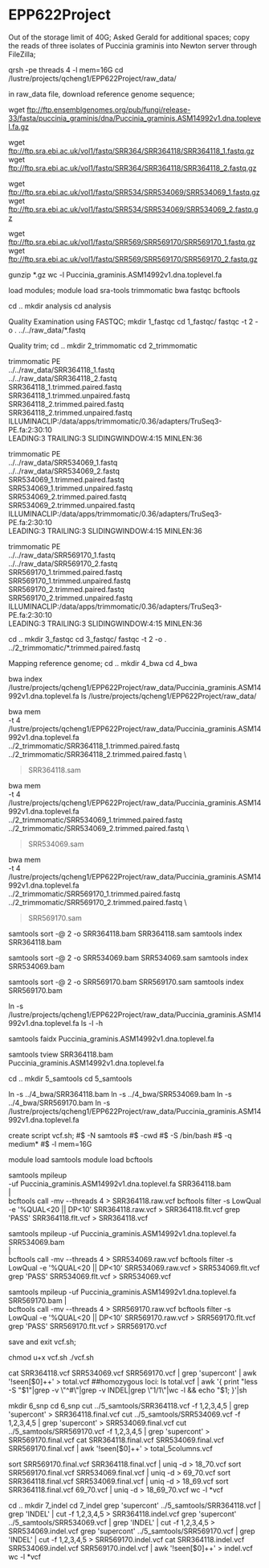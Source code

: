 # EPP622Project

Out of the storage limit of 40G; Asked Gerald for additional spaces;
copy the reads of three isolates of Puccinia graminis into Newton server through FileZilla;


qrsh -pe threads 4 -l mem=16G
cd /lustre/projects/qcheng1/EPP622Project/raw_data/

in raw_data file, download reference genome sequence;

wget ftp://ftp.ensemblgenomes.org/pub/fungi/release-33/fasta/puccinia_graminis/dna/Puccinia_graminis.ASM14992v1.dna.toplevel.fa.gz

wget ftp://ftp.sra.ebi.ac.uk/vol1/fastq/SRR364/SRR364118/SRR364118_1.fastq.gz
wget ftp://ftp.sra.ebi.ac.uk/vol1/fastq/SRR364/SRR364118/SRR364118_2.fastq.gz

wget ftp://ftp.sra.ebi.ac.uk/vol1/fastq/SRR534/SRR534069/SRR534069_1.fastq.gz
wget ftp://ftp.sra.ebi.ac.uk/vol1/fastq/SRR534/SRR534069/SRR534069_2.fastq.gz

wget ftp://ftp.sra.ebi.ac.uk/vol1/fastq/SRR569/SRR569170/SRR569170_1.fastq.gz
wget ftp://ftp.sra.ebi.ac.uk/vol1/fastq/SRR569/SRR569170/SRR569170_2.fastq.gz

gunzip *.gz
wc -l Puccinia_graminis.ASM14992v1.dna.toplevel.fa

load modules;
module load sra-tools trimmomatic bwa fastqc bcftools


cd ..
mkdir analysis
cd analysis
 
Quality Examination using FASTQC;
mkdir 1_fastqc
cd  1_fastqc/
fastqc -t 2 -o . ../../raw_data/*.fastq

Quality trim;
cd ..
mkdir 2_trimmomatic
cd 2_trimmomatic



trimmomatic PE \
../../raw_data/SRR364118_1.fastq \
../../raw_data/SRR364118_2.fastq \
SRR364118_1.trimmed.paired.fastq \
SRR364118_1.trimmed.unpaired.fastq \
SRR364118_2.trimmed.paired.fastq \
SRR364118_2.trimmed.unpaired.fastq \
ILLUMINACLIP:/data/apps/trimmomatic/0.36/adapters/TruSeq3-PE.fa:2:30:10 \
LEADING:3 TRAILING:3 SLIDINGWINDOW:4:15 MINLEN:36


trimmomatic PE \
../../raw_data/SRR534069_1.fastq \
../../raw_data/SRR534069_2.fastq \
SRR534069_1.trimmed.paired.fastq \
SRR534069_1.trimmed.unpaired.fastq \
SRR534069_2.trimmed.paired.fastq \
SRR534069_2.trimmed.unpaired.fastq \
ILLUMINACLIP:/data/apps/trimmomatic/0.36/adapters/TruSeq3-PE.fa:2:30:10 \
LEADING:3 TRAILING:3 SLIDINGWINDOW:4:15 MINLEN:36

trimmomatic PE \
../../raw_data/SRR569170_1.fastq \
../../raw_data/SRR569170_2.fastq \
SRR569170_1.trimmed.paired.fastq \
SRR569170_1.trimmed.unpaired.fastq \
SRR569170_2.trimmed.paired.fastq \
SRR569170_2.trimmed.unpaired.fastq \
ILLUMINACLIP:/data/apps/trimmomatic/0.36/adapters/TruSeq3-PE.fa:2:30:10 \
LEADING:3 TRAILING:3 SLIDINGWINDOW:4:15 MINLEN:36

cd ..
mkdir 3_fastqc
cd 3_fastqc/
fastqc -t 2 -o . ../2_trimmomatic/*.trimmed.paired.fastq


Mapping reference genome;
cd ..
mkdir 4_bwa
cd 4_bwa

bwa index /lustre/projects/qcheng1/EPP622Project/raw_data/Puccinia_graminis.ASM14992v1.dna.toplevel.fa
ls /lustre/projects/qcheng1/EPP622Project/raw_data/

bwa mem \
-t 4 \
/lustre/projects/qcheng1/EPP622Project/raw_data/Puccinia_graminis.ASM14992v1.dna.toplevel.fa \
../2_trimmomatic/SRR364118_1.trimmed.paired.fastq \
../2_trimmomatic/SRR364118_2.trimmed.paired.fastq \
> SRR364118.sam

bwa mem \
-t 4 \
/lustre/projects/qcheng1/EPP622Project/raw_data/Puccinia_graminis.ASM14992v1.dna.toplevel.fa \
../2_trimmomatic/SRR534069_1.trimmed.paired.fastq \
../2_trimmomatic/SRR534069_2.trimmed.paired.fastq \
> SRR534069.sam

bwa mem \
-t 4 \
/lustre/projects/qcheng1/EPP622Project/raw_data/Puccinia_graminis.ASM14992v1.dna.toplevel.fa \
../2_trimmomatic/SRR569170_1.trimmed.paired.fastq \
../2_trimmomatic/SRR569170_2.trimmed.paired.fastq \
> SRR569170.sam


samtools sort -@ 2 -o SRR364118.bam SRR364118.sam
samtools index SRR364118.bam

samtools sort -@ 2 -o SRR534069.bam SRR534069.sam
samtools index SRR534069.bam

samtools sort -@ 2 -o SRR569170.bam SRR569170.sam
samtools index SRR569170.bam

ln -s /lustre/projects/qcheng1/EPP622Project/raw_data/Puccinia_graminis.ASM14992v1.dna.toplevel.fa
ls -l -h

samtools faidx Puccinia_graminis.ASM14992v1.dna.toplevel.fa

samtools tview SRR364118.bam Puccinia_graminis.ASM14992v1.dna.toplevel.fa

cd ..
mkdir 5_samtools
cd 5_samtools

ln -s ../4_bwa/SRR364118.bam
ln -s ../4_bwa/SRR534069.bam
ln -s ../4_bwa/SRR569170.bam
ln -s /lustre/projects/qcheng1/EPP622Project/raw_data/Puccinia_graminis.ASM14992v1.dna.toplevel.fa

create script vcf.sh;
#$ -N samtools
#$ -cwd
#$ -S /bin/bash
#$ -q medium*
#$ -l mem=16G

module load samtools
module load bcftools

samtools mpileup \
-uf Puccinia_graminis.ASM14992v1.dna.toplevel.fa SRR364118.bam \
| \
bcftools call -mv --threads 4 > SRR364118.raw.vcf
bcftools filter -s LowQual -e '%QUAL<20 || DP<10' SRR364118.raw.vcf > SRR364118.flt.vcf
grep 'PASS' SRR364118.flt.vcf > SRR364118.vcf

samtools mpileup -uf Puccinia_graminis.ASM14992v1.dna.toplevel.fa SRR534069.bam \
| \
bcftools call -mv --threads 4 > SRR534069.raw.vcf
bcftools filter -s LowQual -e '%QUAL<20 || DP<10' SRR534069.raw.vcf > SRR534069.flt.vcf
grep 'PASS' SRR534069.flt.vcf > SRR534069.vcf

samtools mpileup -uf Puccinia_graminis.ASM14992v1.dna.toplevel.fa SRR569170.bam
| \
bcftools call -mv --threads 4 > SRR569170.raw.vcf
bcftools filter -s LowQual -e '%QUAL<20 || DP<10' SRR569170.raw.vcf > SRR569170.flt.vcf
grep 'PASS' SRR569170.flt.vcf > SRR569170.vcf

save and exit vcf.sh;

chmod u+x vcf.sh
./vcf.sh

cat SRR364118.vcf SRR534069.vcf SRR569170.vcf | grep 'supercont' | awk '!seen[$0]++' > total.vcf
##homozygous loci:
ls total.vcf | awk '{ print "less -S "$1"|grep -v \"^#\"|grep -v INDEL|grep \"1/1\"|wc -l && echo "$1; }'|sh

mkdir 6_snp
cd 6_snp
cut ../5_samtools/SRR364118.vcf -f 1,2,3,4,5  | grep 'supercont' > SRR364118.final.vcf
cut ../5_samtools/SRR534069.vcf -f 1,2,3,4,5  | grep 'supercont' > SRR534069.final.vcf
cut ../5_samtools/SRR569170.vcf -f 1,2,3,4,5  | grep 'supercont' > SRR569170.final.vcf
cat SRR364118.final.vcf SRR534069.final.vcf SRR569170.final.vcf | awk '!seen[$0]++' > total_5columns.vcf

sort SRR569170.final.vcf SRR364118.final.vcf | uniq -d > 18_70.vcf
sort SRR569170.final.vcf SRR534069.final.vcf | uniq -d > 69_70.vcf
sort SRR364118.final.vcf SRR534069.final.vcf | uniq -d > 18_69.vcf
sort SRR364118.final.vcf 69_70.vcf | uniq -d > 18_69_70.vcf
wc -l *vcf

cd ..
mkdir 7_indel
cd 7_indel
grep 'supercont' ../5_samtools/SRR364118.vcf | grep 'INDEL' | cut -f 1,2,3,4,5 > SRR364118.indel.vcf
grep 'supercont' ../5_samtools/SRR534069.vcf | grep 'INDEL' | cut -f 1,2,3,4,5 > SRR534069.indel.vcf
grep 'supercont' ../5_samtools/SRR569170.vcf | grep 'INDEL' | cut -f 1,2,3,4,5 > SRR569170.indel.vcf
cat SRR364118.indel.vcf SRR534069.indel.vcf SRR569170.indel.vcf | awk '!seen[$0]++' > indel.vcf
wc -l *vcf
